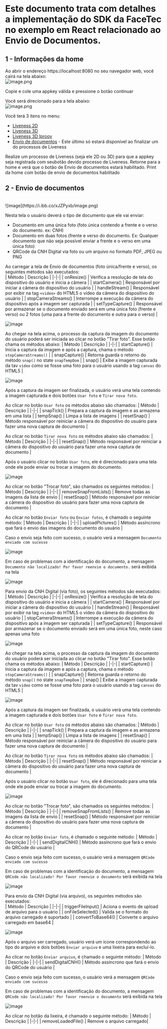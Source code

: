 # Este documento trata com detalhes a implementação do SDK da FaceTec no exemplo em React relacionado ao Envio de Documentos.

## 1 - Informações da home

Ao abrir o endereço https://localhost:8080 no seu navegador web, você cairá na tela abaixo:
<br>
![image.png](https://i.ibb.co/7nscwCZ/Screenshot-2023-04-20-at-17-23-34-React-App.png)

Copie e cole uma appkey válida e pressione o botão continuar

Você será direcionado para a tela abaixo:
<br>
![image.png](https://i.ibb.co/gmdmHsY/Screenshot-2023-04-20-at-17-25-46-React-App.png)

Você terá 3 itens no menu:

- [Liveness 2D](https://github.com/oititec/liveness-react-example/blob/main/src/liveness-2d/README.md)
- [Liveness 3D](https://github.com/oititec/liveness-react-example/blob/main/src/liveness-3d/README.md)
- [Liveness 3D Iproov](https://github.com/oititec/liveness-react-example/blob/main/src/liveness-iproov/README.md)
- [Envio de documentos](https://github.com/oititec/liveness-react-example/blob/main/src/send-documents/README.md) - Este último só estará disponível ao finalizar um do processos de Liveness

Realize um processo de Liveness (seja ele 2D ou 3D) para que a appkey seja registrada com seubotão devido processo de Liveness. Retorne para a home e verá que o botão de Envio de documentos estará habilitado.
Print da home com botão de envio de documentos habilitado

## 2 - Envio de documentos

<br>
![image](https://i.ibb.co/xJZPyxb/image.png)

Nesta tela o usuário deverá o tipo de documento que ele vai enviar:

- Documento em uma única foto (foto única contendo a frente e o verso do documento. ex: CNH)
- Documento em duas fotos (frente e verso do documento. Ex: Qualquer documento que não seja possível enviar a frente e o verso em uma única foto)
- QRCode da CNH Digital via foto ou um arquivo no formato PDF, JPEG ou PNG

Ao carregar a tela de Envio de documentos (foto única/frente e verso), os seguintes métodos são executados:
<br>
| Método | Descrição |
|-|-|
| onResize() | Verifica a resolução de tela do dispositivo do usuário e inicia a câmera |
| startCamera() | Responsável por iniciar a câmera do dispositivo do usuário |
| handleStream() | Responsável por exibir na tag `<video>` do HTML5 o vídeo da câmera do dispositivo do usuário |
| stopCameraStreams() | Interrompe a execução da câmera do dispositivo após a imagem ser capturada |
| setTypeCapture() | Responsável por armazenar se o documento enviado será em uma única foto (frente e verso) ou 2 fotos (uma para a frente do documento e outra para o verso) |

![image](https://i.ibb.co/VxTckWz/image.png)

Ao chegar na tela acima, o processo da captura da imagem do documento do usuário poderá ser iniciada ao clicar no botão "Tirar foto". Esse botão chama os métodos abaixo:
| Método | Descrição |
|-|-|
| startCapture() | Inicia a captura da imagem e após a captura, chama o método `stopCameraStreams()` |
| snapCapture() | Retorna guarda o retorno do método `snap()` no state `snapTempDom` |
| snap() | Exibe a imagem capturada da tav `video` como se fosse uma foto para o usuário usando a tag `canvas` do HTML5 |

![image](https://i.ibb.co/GxKs5Yc/image.png)

Após a captura da imagem ser finalizada, o usuário verá uma tela contendo a imagem capturada e dois botões `Usar foto` e `Tirar nova foto`.

Ao clicar no botão `Usar foto` os métodos abaixo são chamados:
| Método | Descrição |
|-|-|
| snapTick() | Prepara a captura da imagem e as armazena em uma lista |
| tempSnap() | Limpa a lista de imagens |
| resetSnap() | Método responsável por reiniciar a câmera do dispositivo do usuário para fazer uma nova captura de documento |

Ao clicar no botão `Tirar nova foto` os métodos abaixo são chamados:
| Método | Descrição |
|-|-|
| resetSnap() | Método responsável por reiniciar a câmera do dispositivo do usuário para fazer uma nova captura de documento |

Após o usuário clicar no botão `Usar foto`, ele é direcionado para uma tela onde ele pode enviar ou trocar a imagem do documento.

![image](https://i.ibb.co/dG8t7qs/image.png)

Ao clicar no botão "Trocar foto", são chamados os seguintes métodos:
| Método | Descrição |
|-|-|
| removeSnapFromLists() | Remove todas as imagens da lista de envio |
| resetSnap() | Método responsável por reiniciar a câmera do dispositivo do usuário para fazer uma nova captura de documento |

Ao clicar no botão `Enviar foto` ou `Enviar fotos`, é chamado o seguinte método:
| Método | Descrição |
|-|-|
| uploadPictures() | Método assíncrono que fará o envio das imagens do documento do usuário |

Caso o envio seja feito com sucesso, o usuário verá a mensagem `Documento enviado com sucesso`

![image](https://i.ibb.co/Bsj6tD6/image.png)

Em caso de problemas com a identificação do documento, a mensagem `Documento não localizado! Por favor reenvie o documento.` será exibida na tela

![image](https://i.ibb.co/thqLHp8/image.png)

Para envio da CNH Digital (via foto), os seguintes métodos são executados:
<br>
| Método | Descrição |
|-|-|
| onResize() | Verifica a resolução de tela do dispositivo do usuário e inicia a câmera |
| startCamera() | Responsável por iniciar a câmera do dispositivo do usuário |
| handleStream() | Responsável por exibir na tag `<video>` do HTML5 o vídeo da câmera do dispositivo do usuário |
| stopCameraStreams() | Interrompe a execução da câmera do dispositivo após a imagem ser capturada |
| setTypeCapture() | Responsável por armazenar se o documento enviado será em uma única foto, neste caso apenas uma foto

![image](https://i.ibb.co/VxTckWz/image.png)

Ao chegar na tela acima, o processo da captura da imagem do documento do usuário poderá ser iniciada ao clicar no botão "Tirar foto". Esse botão chama os métodos abaixo:
| Método | Descrição |
|-|-|
| startCapture() | Inicia a captura da imagem e após a captura, chama o método `stopCameraStreams()` |
| snapCapture() | Retorna guarda o retorno do método `snap()` no state `snapTempDom` |
| snap() | Exibe a imagem capturada da tav `video` como se fosse uma foto para o usuário usando a tag `canvas` do HTML5 |

![image](https://i.ibb.co/GxKs5Yc/image.png)

Após a captura da imagem ser finalizada, o usuário verá uma tela contendo a imagem capturada e dois botões `Usar foto` e `Tirar nova foto`.

Ao clicar no botão `Usar foto` os métodos abaixo são chamados:
| Método | Descrição |
|-|-|
| snapTick() | Prepara a captura da imagem e as armazena em uma lista |
| tempSnap() | Limpa a lista de imagens |
| resetSnap() | Método responsável por reiniciar a câmera do dispositivo do usuário para fazer uma nova captura de documento |

Ao clicar no botão `Tirar nova foto` os métodos abaixo são chamados:
| Método | Descrição |
|-|-|
| resetSnap() | Método responsável por reiniciar a câmera do dispositivo do usuário para fazer uma nova captura de documento |

Após o usuário clicar no botão `Usar foto`, ele é direcionado para uma tela onde ele pode enviar ou trocar a imagem do documento.

![image](https://i.ibb.co/dG8t7qs/image.png)

Ao clicar no botão "Trocar foto", são chamados os seguintes métodos:
| Método | Descrição |
|-|-|
| removeSnapFromLists() | Remove todas as imagens da lista de envio |
| resetSnap() | Método responsável por reiniciar a câmera do dispositivo do usuário para fazer uma nova captura de documento |

Ao clicar no botão `Enviar foto`, é chamado o seguinte método:
| Método | Descrição |
|-|-|
| sendDigitalCNH() | Método assíncrono que fará o envio do QRCode do usuário |

Caso o envio seja feito com sucesso, o usuário verá a mensagem `QRCode enviado com sucesso`

Em caso de problemas com a identificação do documento, a mensagem `QRCode não localizado! Por favor reenvie o documento` será exibida na tela

![image](https://i.ibb.co/thqLHp8/image.png)

Para envio da CNH Digital (via arquivo), os seguintes métodos são executados:
<br>
| Método | Descrição |
|-|-|
| triggerFileInput() | Aciona o evento de upload de arquivo para o usuário |
| onFileSelected() | Valida se o formato do arquivo carregado é suportado |
| convertToBase64() | Converte o arquivo carregado em base64 |

![image](https://i.ibb.co/VxTckWz/image.png)

Após o arquivo ser carregado, usuário verá um ícone correspondendo ao tipo do arquivo e dois botões `Enviar arquivo` e uma lixeira para excluí-lo.

Ao clicar no botão `Enviar arquivo`, é chamado o seguinte método:
| Método | Descrição |
|-|-|
| sendDigitalCNH() | Método assíncrono que fará o envio do QRCode do usuário |

Caso o envio seja feito com sucesso, o usuário verá a mensagem `QRCode enviado com sucesso`

Em caso de problemas com a identificação do documento, a mensagem `QRCode não localizado! Por favor reenvie o documento` será exibida na tela

![image](https://i.ibb.co/thqLHp8/image.png)

Ao clicar no botão da lixeira, é chamado o seguinte método:
| Método | Descrição |
|-|-|
| removeLoadedFile() | Remove o arquivo carregado|
